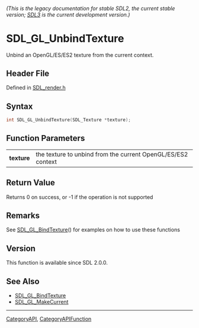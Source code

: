 ###### (This is the legacy documentation for stable SDL2, the current stable version; [SDL3](https://wiki.libsdl.org/SDL3/) is the current development version.)
# SDL_GL_UnbindTexture

Unbind an OpenGL/ES/ES2 texture from the current context.

## Header File

Defined in [SDL_render.h](https://github.com/libsdl-org/SDL/blob/SDL2/include/SDL_render.h)

## Syntax

```c
int SDL_GL_UnbindTexture(SDL_Texture *texture);

```

## Function Parameters

|                 |                                                              |
| --------------- | ------------------------------------------------------------ |
| **texture**     | the texture to unbind from the current OpenGL/ES/ES2 context |

## Return Value

Returns 0 on success, or -1 if the operation is not supported

## Remarks

See [SDL_GL_BindTexture](SDL_GL_BindTexture)() for examples on how to use
these functions

## Version

This function is available since SDL 2.0.0.

## See Also

- [SDL_GL_BindTexture](SDL_GL_BindTexture)
- [SDL_GL_MakeCurrent](SDL_GL_MakeCurrent)

----
[CategoryAPI](CategoryAPI), [CategoryAPIFunction](CategoryAPIFunction)

